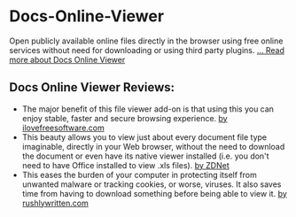 Docs-Online-Viewer
==================

Open publicly available online files directly in the browser using free online services without need for downloading or using third party plugins.
[... Read more about Docs Online Viewer](http://www.deekshith.in/p/docs-online-viewer.html)

## Docs Online Viewer Reviews:
* The major benefit of this file viewer add-on is that using this you can enjoy stable, faster and secure browsing experience. [by ilovefreesoftware.com](http://www.ilovefreesoftware.com/07/windows/internet/file-viewer-docs-online-viewer.html)
* This beauty allows you to view just about every document file type imaginable, directly in your Web browser, without the need to download the document or even have its native viewer installed (i.e. you don't need to have Office installed to view .xls files). [by ZDNet](http://www.zdnet.com/search-ninja-part-5-must-have-productivity-boosting-firefox-add-ons-7000004803/)
* This eases the burden of your computer in protecting itself from unwanted malware or tracking cookies, or worse, viruses. It also saves time from having to download something before being able to view it. [by rushlywritten.com](http://www.rushlywritten.com/2013/02/open-and-view-online-documents-of-any.html)

